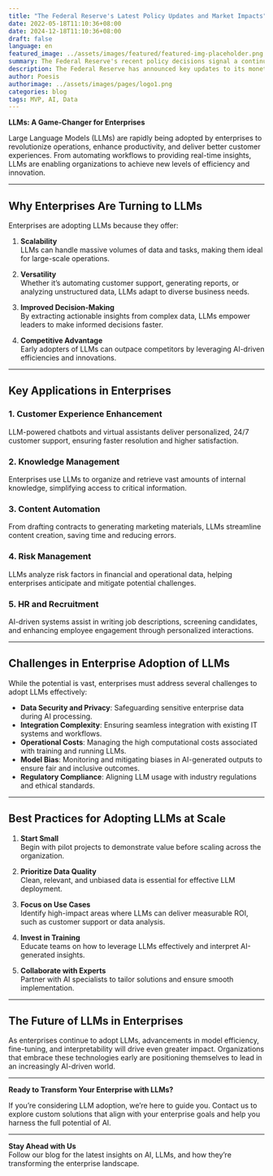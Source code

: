 ```yaml
---
title: "The Federal Reserve's Latest Policy Updates and Market Impacts"
date: 2022-05-18T11:10:36+08:00
date: 2024-12-18T11:10:36+08:00
draft: false
language: en
featured_image: ../assets/images/featured/featured-img-placeholder.png
summary: The Federal Reserve's recent policy decisions signal a continued focus on managing inflation and supporting economic stability. Here's what it means for the markets.
description: The Federal Reserve has announced key updates to its monetary policy in response to economic conditions. Learn more about the implications of these decisions and how they may shape market trends.
author: Poesis
authorimage: ../assets/images/pages/logo1.png
categories: blog
tags: MVP, AI, Data
---
```


**LLMs: A Game-Changer for Enterprises**

Large Language Models (LLMs) are rapidly being adopted by enterprises to revolutionize operations, enhance productivity, and deliver better customer experiences. From automating workflows to providing real-time insights, LLMs are enabling organizations to achieve new levels of efficiency and innovation.

---

## Why Enterprises Are Turning to LLMs

Enterprises are adopting LLMs because they offer:

1. **Scalability**  
   LLMs can handle massive volumes of data and tasks, making them ideal for large-scale operations.

2. **Versatility**  
   Whether it’s automating customer support, generating reports, or analyzing unstructured data, LLMs adapt to diverse business needs.

3. **Improved Decision-Making**  
   By extracting actionable insights from complex data, LLMs empower leaders to make informed decisions faster.

4. **Competitive Advantage**  
   Early adopters of LLMs can outpace competitors by leveraging AI-driven efficiencies and innovations.

---

## Key Applications in Enterprises

### 1. **Customer Experience Enhancement**
LLM-powered chatbots and virtual assistants deliver personalized, 24/7 customer support, ensuring faster resolution and higher satisfaction.

### 2. **Knowledge Management**
Enterprises use LLMs to organize and retrieve vast amounts of internal knowledge, simplifying access to critical information.

### 3. **Content Automation**
From drafting contracts to generating marketing materials, LLMs streamline content creation, saving time and reducing errors.

### 4. **Risk Management**
LLMs analyze risk factors in financial and operational data, helping enterprises anticipate and mitigate potential challenges.

### 5. **HR and Recruitment**
AI-driven systems assist in writing job descriptions, screening candidates, and enhancing employee engagement through personalized interactions.

---

## Challenges in Enterprise Adoption of LLMs

While the potential is vast, enterprises must address several challenges to adopt LLMs effectively:

- **Data Security and Privacy**: Safeguarding sensitive enterprise data during AI processing.
- **Integration Complexity**: Ensuring seamless integration with existing IT systems and workflows.
- **Operational Costs**: Managing the high computational costs associated with training and running LLMs.
- **Model Bias**: Monitoring and mitigating biases in AI-generated outputs to ensure fair and inclusive outcomes.
- **Regulatory Compliance**: Aligning LLM usage with industry regulations and ethical standards.

---

## Best Practices for Adopting LLMs at Scale

1. **Start Small**  
   Begin with pilot projects to demonstrate value before scaling across the organization.

2. **Prioritize Data Quality**  
   Clean, relevant, and unbiased data is essential for effective LLM deployment.

3. **Focus on Use Cases**  
   Identify high-impact areas where LLMs can deliver measurable ROI, such as customer support or data analysis.

4. **Invest in Training**  
   Educate teams on how to leverage LLMs effectively and interpret AI-generated insights.

5. **Collaborate with Experts**  
   Partner with AI specialists to tailor solutions and ensure smooth implementation.

---

## The Future of LLMs in Enterprises

As enterprises continue to adopt LLMs, advancements in model efficiency, fine-tuning, and interpretability will drive even greater impact. Organizations that embrace these technologies early are positioning themselves to lead in an increasingly AI-driven world.

---

**Ready to Transform Your Enterprise with LLMs?**

If you’re considering LLM adoption, we’re here to guide you. Contact us to explore custom solutions that align with your enterprise goals and help you harness the full potential of AI.

---

**Stay Ahead with Us**  
Follow our blog for the latest insights on AI, LLMs, and how they’re transforming the enterprise landscape.
